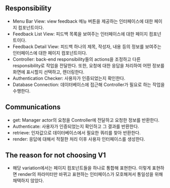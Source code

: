 ## Responsibility

- Menu Bar View: view feedback 메뉴 버튼을 제공하는 인터페이스에 대한 페이지 컴포넌트이다.
- Feedback List View: 피드백 목록을 보여주는 인터페이스에 대한 페이지 컴포넌트이다.
- Feedback Detail View: 피드백 하나의 제목, 작성자, 내용 등의 정보를 보여주는 인터페이스에 대한 페이지 컴포넌트이다.
- Controller: back-end responsibility들의 actions을 조정하고 다른 responsibility로 작업을 전달한다. 또한, 요청에 대한 응답을 처리하여 어떤 정보를 화면에 표시할지 선택하고, 렌더링한다.
- Authentication Checker: 사용자가 인증되었는지 확인한다.
- Database Connection: 데이터베이스에 접근해 Controller가 필요로 하는 작업을 수행한다.

## Communications

- get: Manager actor의 요청을 Controller에 전달하고 요청한 정보를 반환한다.
- Authenticate: 사용자가 인증되었는지 확인하고 그 결과를 반환한다.
- retrieve: 인자값으로 데이터베이스에서 필요한 쿼리를 찾아 반환한다.
- render: 응답에 대해서 적절한 처리 이후 사용자 인터페이스를 생성한다.

## The reason for not choosing V1

- 해당 variation에서는 페이지 컴포넌트들을 하나로 통합해 표현한다. 이렇게 표현하면 render의 파라미터만 바뀌고 표현하는 인터페이스가 모호해져서 통일성을 위해 채택하지 않았다.
